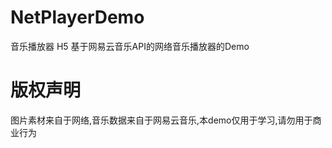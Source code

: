 # NetPlayerDemo
音乐播放器 H5 基于网易云音乐API的网络音乐播放器的Demo

# 版权声明
图片素材来自于网络,音乐数据来自于网易云音乐,本demo仅用于学习,请勿用于商业行为

